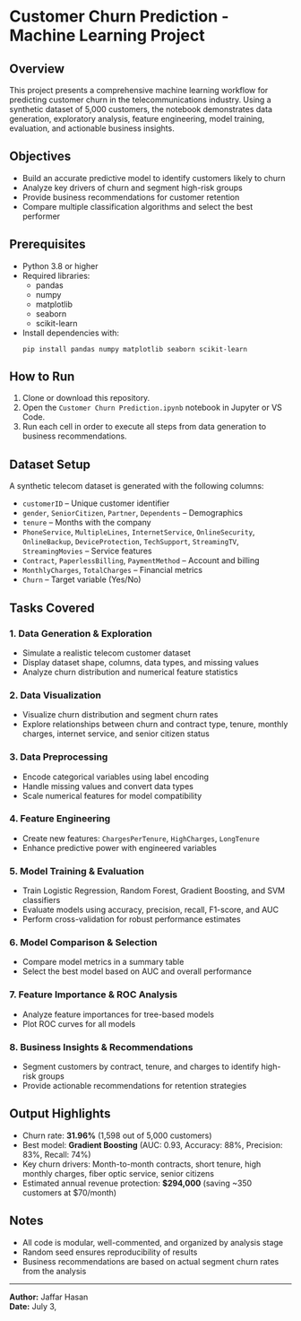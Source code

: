 # Customer Churn Prediction - Machine Learning Project

## Overview

This project presents a comprehensive machine learning workflow for predicting customer churn in the telecommunications industry. Using a synthetic dataset of 5,000 customers, the notebook demonstrates data generation, exploratory analysis, feature engineering, model training, evaluation, and actionable business insights.

## Objectives

- Build an accurate predictive model to identify customers likely to churn
- Analyze key drivers of churn and segment high-risk groups
- Provide business recommendations for customer retention
- Compare multiple classification algorithms and select the best performer

## Prerequisites

- Python 3.8 or higher
- Required libraries:  
  - pandas  
  - numpy  
  - matplotlib  
  - seaborn  
  - scikit-learn  
- Install dependencies with:  
  ```
  pip install pandas numpy matplotlib seaborn scikit-learn
  ```

## How to Run

1. Clone or download this repository.
2. Open the `Customer Churn Prediction.ipynb` notebook in Jupyter or VS Code.
3. Run each cell in order to execute all steps from data generation to business recommendations.

## Dataset Setup

A synthetic telecom dataset is generated with the following columns:

- `customerID` – Unique customer identifier  
- `gender`, `SeniorCitizen`, `Partner`, `Dependents` – Demographics  
- `tenure` – Months with the company  
- `PhoneService`, `MultipleLines`, `InternetService`, `OnlineSecurity`, `OnlineBackup`, `DeviceProtection`, `TechSupport`, `StreamingTV`, `StreamingMovies` – Service features  
- `Contract`, `PaperlessBilling`, `PaymentMethod` – Account and billing  
- `MonthlyCharges`, `TotalCharges` – Financial metrics  
- `Churn` – Target variable (Yes/No)

## Tasks Covered

### 1. Data Generation & Exploration

- Simulate a realistic telecom customer dataset
- Display dataset shape, columns, data types, and missing values
- Analyze churn distribution and numerical feature statistics

### 2. Data Visualization

- Visualize churn distribution and segment churn rates
- Explore relationships between churn and contract type, tenure, monthly charges, internet service, and senior citizen status

### 3. Data Preprocessing

- Encode categorical variables using label encoding
- Handle missing values and convert data types
- Scale numerical features for model compatibility

### 4. Feature Engineering

- Create new features: `ChargesPerTenure`, `HighCharges`, `LongTenure`
- Enhance predictive power with engineered variables

### 5. Model Training & Evaluation

- Train Logistic Regression, Random Forest, Gradient Boosting, and SVM classifiers
- Evaluate models using accuracy, precision, recall, F1-score, and AUC
- Perform cross-validation for robust performance estimates

### 6. Model Comparison & Selection

- Compare model metrics in a summary table
- Select the best model based on AUC and overall performance

### 7. Feature Importance & ROC Analysis

- Analyze feature importances for tree-based models
- Plot ROC curves for all models

### 8. Business Insights & Recommendations

- Segment customers by contract, tenure, and charges to identify high-risk groups
- Provide actionable recommendations for retention strategies

## Output Highlights

- Churn rate: **31.96%** (1,598 out of 5,000 customers)
- Best model: **Gradient Boosting** (AUC: 0.93, Accuracy: 88%, Precision: 83%, Recall: 74%)
- Key churn drivers: Month-to-month contracts, short tenure, high monthly charges, fiber optic service, senior citizens
- Estimated annual revenue protection: **$294,000** (saving ~350 customers at $70/month)

## Notes

- All code is modular, well-commented, and organized by analysis stage
- Random seed ensures reproducibility of results
- Business recommendations are based on actual segment churn rates from the analysis

---

**Author:** Jaffar Hasan  
**Date:** July 3,